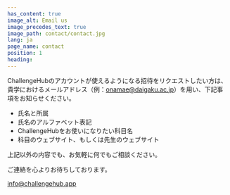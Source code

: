 ```yaml
---
has_content: true
image_alt: Email us
image_precedes_text: true
image_path: contact/contact.jpg
lang: ja
page_name: contact
position: 1
heading:
---
```


ChallengeHubのアカウントが使えるようになる招待をリクエストしたい方は、貴学におけるメールアドレス（例：onamae@daigaku.ac.jp）を用い、下記事項をお知らせください。

- 氏名と所属
- 氏名のアルファベット表記
- ChallengeHubをお使いになりたい科目名
- 科目のウェブサイト、もしくは先生のウェブサイト

上記以外の内容でも、お気軽に何でもご相談ください。

ご連絡を心よりお待ちしております。

[info@challengehub.app](mailto:info@challengehub.app)
